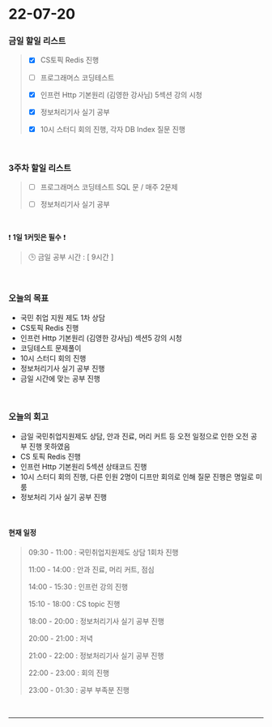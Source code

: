 # 22-07-20
 ### 금일 할일 리스트 

> - [x]  CS토픽 Redis 진행  
>
> - [ ]  프로그래머스 코딩테스트
>
> - [x]  인프런 Http 기본원리 (김영한 강사님) 5섹션 강의 시청
>
> - [x]  정보처리기사 실기 공부
>
> - [x]  10시 스터디 회의 진행, 각자 DB Index 질문 진행

<br/>

### 3주차 할일 리스트  

> - [ ]  프로그래머스 코딩테스트 SQL 문 / 매주 2문제  
>
> - [ ]  정보처리기사 실기 공부

<br/>

❗ **1일 1커밋은 필수** ❗
> 🕒 금일 공부 시간 :  [ 9시간 ]    
  
<br/>

### 오늘의 목표
- 국민 취업 지원 제도 1차 상담
- CS토픽 Redis 진행 
- 인프런 Http 기본원리 (김영한 강사님) 섹션5 강의 시청
- 코딩테스트 문제풀이
- 10시 스터디 회의 진행
- 정보처리기사 실기 공부 진행
- 금일 시간에 맞는 공부 진행

<br>

### 오늘의 회고
- 금일 국민취업지원제도 상담, 안과 진료, 머리 커트 등 오전 일정으로 인한 오전 공부 진행 못하였음
- CS 토픽 Redis 진행
- 인프런 Http 기본원리 5섹션 상태코드 진행
- 10시 스터디 회의 진행, 다른 인원 2명이 디프만 회의로 인해 질문 진행은 명일로 미룸
- 정보처리 기사 실기 공부 진행


<br>

#### 현재 일정  

> 09:30 - 11:00 : 국민취업지원제도 상담 1회차 진행
>
> 11:00 - 14:00 : 안과 진료, 머리 커트, 점심
>
> 14:00 - 15:30 : 인프런 강의 진행
>
> 15:10 - 18:00 : CS topic 진행
>
> 18:00 - 20:00 : 정보처리기사 실기 공부 진행
>
> 20:00 - 21:00 : 저녁
>
> 21:00 - 22:00 : 정보처리기사 실기 공부 진행
>
> 22:00 - 23:00 : 회의 진행
>
> 23:00 - 01:30 : 공부 부족분 진행

<br/>

------------  